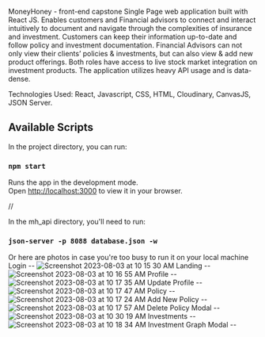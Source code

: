 MoneyHoney - front-end capstone Single Page web application built with React JS. Enables customers and Financial advisors to connect and interact intuitively to document and navigate through the complexities of insurance and investment.
Customers can keep their information up-to-date and follow policy and investment documentation. 
Financial Advisors can not only view their clients’ policies & investments, but can also view & add new product offerings. Both roles have access to live stock market integration on investment products. The application utilizes heavy API usage and is data-dense.

Technologies Used: React, Javascript, CSS, HTML, Cloudinary, CanvasJS, JSON Server.



## Available Scripts

In the project directory, you can run:

### `npm start`

Runs the app in the development mode.\
Open [http://localhost:3000](http://localhost:3000) to view it in your browser.

//

In the mh_api directory, you'll need to run:
### `json-server -p 8088 database.json -w`

Or here are photos in case you're too busy to run it on your local machine
Login --
![Screenshot 2023-08-03 at 10 15 30 AM](https://github.com/jonathanvanduyne/capstone_money-honeys/assets/126512504/a282ce66-c772-4c25-80af-dd233f9a09fc)
Landing --
![Screenshot 2023-08-03 at 10 16 55 AM](https://github.com/jonathanvanduyne/capstone_money-honeys/assets/126512504/13fca13d-a17c-4589-b7a3-b7b0035e2fb1)
Profile --
![Screenshot 2023-08-03 at 10 17 35 AM](https://github.com/jonathanvanduyne/capstone_money-honeys/assets/126512504/18df5973-359b-431c-94cf-e0e94716c3bf)
Update Profile --
![Screenshot 2023-08-03 at 10 17 47 AM](https://github.com/jonathanvanduyne/capstone_money-honeys/assets/126512504/5a3b290a-8938-4f81-96e4-4e1686b0569c)
Policy --
![Screenshot 2023-08-03 at 10 17 24 AM](https://github.com/jonathanvanduyne/capstone_money-honeys/assets/126512504/2145052b-3c07-4cf8-8f67-5ba8e3efb614)
Add New Policy --
![Screenshot 2023-08-03 at 10 17 57 AM](https://github.com/jonathanvanduyne/capstone_money-honeys/assets/126512504/8f22a7dc-e27f-4c95-abb7-a9b928fffc23)
Delete Policy Modal --
![Screenshot 2023-08-03 at 10 30 19 AM](https://github.com/jonathanvanduyne/capstone_money-honeys/assets/126512504/f6608400-f56b-4725-8572-44b524330533)
Investments -- 
![Screenshot 2023-08-03 at 10 18 34 AM](https://github.com/jonathanvanduyne/capstone_money-honeys/assets/126512504/5c7827a7-b35a-4b4a-8de9-c1a0edda96ba)
Investment Graph Modal --
